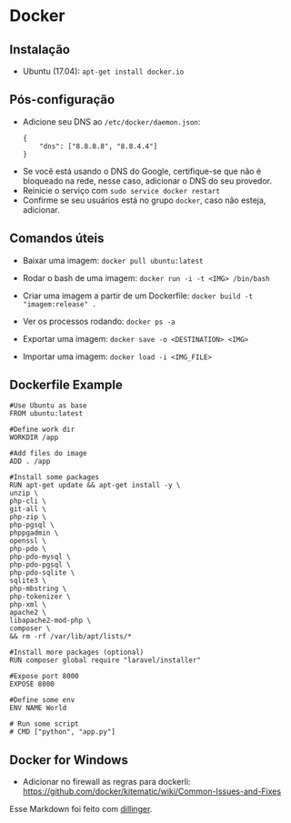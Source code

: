 # Docker 

## Instalação

* Ubuntu (17.04): `apt-get install docker.io`

## Pós-configuração

* Adicione seu DNS ao `/etc/docker/daemon.json`:
    ```
    {                                                                          
        "dns": ["8.8.8.8", "8.8.4.4"]
    }        
    ```
* Se você está usando o DNS do Google, certifique-se que não é bloqueado na rede, nesse caso, adicionar o DNS do seu provedor.
* Reinicie o serviço com ```sudo service docker restart```
* Confirme se seu usuários está no grupo `docker`, caso não esteja, adicionar.

## Comandos úteis

* Baixar uma imagem: 
```docker pull ubuntu:latest```

* Rodar o bash de uma imagem:
```docker run -i -t <IMG> /bin/bash```

* Criar uma imagem a partir de um Dockerfile:
```docker build -t "imagem:release" .```

* Ver os processos rodando:
```docker ps -a```

* Exportar uma imagem:
```docker save -o <DESTINATION> <IMG>```

* Importar uma imagem:
```docker load -i <IMG_FILE>```

## Dockerfile Example

```
#Use Ubuntu as base
FROM ubuntu:latest

#Define work dir
WORKDIR /app

#Add files do image
ADD . /app

#Install some packages 
RUN apt-get update && apt-get install -y \
unzip \
php-cli \
git-all \
php-zip \
php-pgsql \
phppgadmin \
openssl \
php-pdo \
php-pdo-mysql \
php-pdo-pgsql \
php-pdo-sqlite \
sqlite3 \
php-mbstring \
php-tokenizer \
php-xml \
apache2 \
libapache2-mod-php \
composer \
&& rm -rf /var/lib/apt/lists/*

#Install more packages (optional)
RUN composer global require "laravel/installer"

#Expose port 8000
EXPOSE 8000

#Define some env
ENV NAME World

# Run some script
# CMD ["python", "app.py"]
```

## Docker for Windows

* Adicionar no firewall as regras para dockerli: https://github.com/docker/kitematic/wiki/Common-Issues-and-Fixes


Esse Markdown foi feito com [dillinger].

[//]: # (These are reference links used in the body of this note and get stripped out when the markdown processor does its job. There is no need to format nicely because it shouldn't be seen. Thanks SO - http://stackoverflow.com/questions/4823468/store-comments-in-markdown-syntax)

[dillinger]: <http://dillinger.io>

